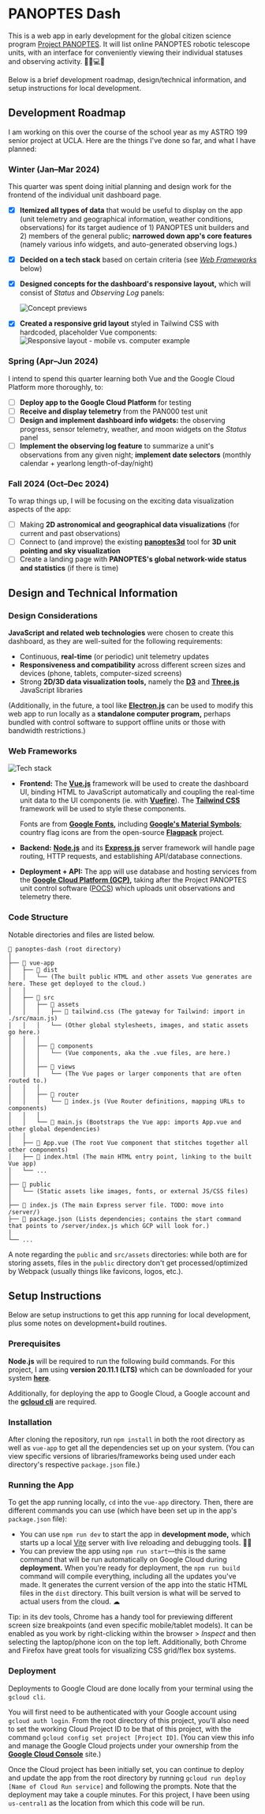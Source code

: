 # PANOPTES Dash

This is a web app in early development for the global citizen science program [Project PANOPTES](https://www.projectpanoptes.org/). It will list online PANOPTES robotic telescope units, with an interface for conveniently viewing their individual statuses and observing activity. 🔭🌐💻📱

Below is a brief development roadmap, design/technical information, and setup instructions for local development.

## Development Roadmap

I am working on this over the course of the school year as my ASTRO 199 senior project at UCLA. Here are the things I've done so far, and what I have planned:

### Winter (Jan–Mar 2024)

This quarter was spent doing initial planning and design work for the frontend of the individual unit dashboard page.

- [x] **Itemized all types of data** that would be useful to display on the app (unit telemetry and geographical information, weather conditions, observations) for its target audience of 1) PANOPTES unit builders and 2) members of the general public; **narrowed down app's core features** (namely various info widgets, and auto-generated observing logs.)

- [x] **Decided on a tech stack** based on certain criteria (see [*Web Frameworks*](#Web-Frameworks) below)

- [x] **Designed concepts for the dashboard's responsive layout,** which will consist of *Status* and *Observing Log* panels:

  ![Concept previews](docs/images/concept_previews.png)

- [x] **Created a responsive grid layout** styled in Tailwind CSS with hardcoded, placeholder Vue components:
  ![Responsive layout - mobile vs. computer example](docs/images/responsive_layout.png)

### Spring (Apr–Jun 2024)

I intend to spend this quarter learning both Vue and the Google Cloud Platform more thoroughly, to:

- [ ] **Deploy app to the Google Cloud Platform** for testing
- [ ] **Receive and display telemetry** from the PAN000 test unit
- [ ] **Design and implement dashboard info widgets:** the observing progress, sensor telemetry, weather, and moon widgets on the *Status* panel
- [ ] **Implement the observing log feature** to summarize a unit's observations from any given night; **implement date selectors** (monthly calendar + yearlong length-of-day/night)

### Fall 2024 (Oct–Dec 2024)

To wrap things up, I will be focusing on the exciting data visualization aspects of the app:

- [ ] Making **2D astronomical and geographical data visualizations** (for current and past observations)
- [ ] Connect to (and improve) the existing [**panoptes3d**](https://github.com/sarumanplaysguitar/panoptes3D) tool for **3D unit pointing and sky visualization**
- [ ] Create a landing page with **PANOPTES's global network-wide status and statistics** (if there is time)

## Design and Technical Information

### Design Considerations

**JavaScript and related web technologies** were chosen to create this dashboard, as they are well-suited for the following requirements:

- Continuous, **real-time** (or periodic) unit telemetry updates
- **Responsiveness and compatibility** across different screen sizes and devices (phone, tablets, computer-sized screens)
- Strong **2D/3D data visualization tools,** namely the **[D3](https://d3js.org/)** and **[Three.js](https://threejs.org/)** JavaScript libraries

(Additionally, in the future, a tool like **[Electron.js](https://www.electronjs.org/)** can be used to modify this web app to run locally as a **standalone computer program,** perhaps bundled with control software to support offline units or those with bandwidth restrictions.)

### Web Frameworks

![Tech stack](docs/images/tech_stack.png)

- **Frontend:** The **[Vue.js](https://vuejs.org/)** framework will be used to create the dashboard UI, binding HTML to JavaScript automatically and coupling the real-time unit data to the UI components (ie. with **[Vuefire](https://vuefire.vuejs.org/)**). The [**Tailwind CSS**](https://tailwindcss.com/) framework will be used to style these components.

  Fonts are from **[Google Fonts](https://fonts.google.com/),** including **[Google's Material Symbols](https://fonts.google.com/icons)**; country flag icons are from the open-source **[Flagpack](https://flagpack.xyz/)** project.

- **Backend:** **[Node.js](https://nodejs.org/en)** and its **[Express.js](https://expressjs.com/)** server framework will handle page routing, HTTP requests, and establishing API/database connections.

- **Deployment + API:** The app will use database and hosting services from the **[Google Cloud Platform (GCP)](https://cloud.google.com/?hl=en),** taking after the Project PANOPTES unit control software ([POCS](https://github.com/panoptes/POCS)) which uploads unit observations and telemetry there.

### Code Structure

Notable directories and files are listed below.

```
📂 panoptes-dash (root directory)
│
├── 📂 vue-app
│   ├── 📂 dist
│   │   └── (The built public HTML and other assets Vue generates are here. These get deployed to the cloud.)
│   │
│   ├── 📂 src
│   │   ├── 📂 assets
│   │   │   ├── 📄 tailwind.css (The gateway for Tailwind: import in ./src/main.js)
│   │   │   └── (Other global stylesheets, images, and static assets go here.)
│   │   │
│   │   ├── 📂 components
│   │   │   └── (Vue components, aka the .vue files, are here.)
│   │   │
│   │   ├── 📂 views
│   │   │   └── (The Vue pages or larger components that are often routed to.)
│   │   │
│   │   ├── 📂 router
│   │   │   └── 📄 index.js (Vue Router definitions, mapping URLs to components)
│   │   │
│   │   └── 📄 main.js (Bootstraps the Vue app: imports App.vue and other global dependencies)
│   │
│   ├── 📄 App.vue (The root Vue component that stitches together all other components)
│   ├── 📄 index.html (The main HTML entry point, linking to the built Vue app)
│   └── ...
│
├── 📂 public
│   └── (Static assets like images, fonts, or external JS/CSS files)
│
├── 📄 index.js (The main Express server file. TODO: move into /server/)
├── 📄 package.json (Lists dependencies; contains the start command that points to /server/index.js which GCP will look for.)
│
└── ...
```

A note regarding the `public` and `src/assets` directories: while both are for storing assets, files in the `public` directory don't get processed/optimized by Webpack (usually things like favicons, logos, etc.).

## Setup Instructions

Below are setup instructions to get this app running for local development, plus some notes on development+build routines.

### Prerequisites

**Node.js** will be required to run the following build commands. For this project, I am using **version 20.11.1 (LTS)** which can be downloaded for your system [**here**](https://nodejs.org/dist/v20.11.1/).

Additionally, for deploying the app to Google Cloud, a Google account and the **[gcloud cli](https://cloud.google.com/sdk/docs/install)** are required.

### Installation

After cloning the repository, run `npm install` in both the root directory as well as `vue-app` to get all the dependencies set up on your system. (You can view specific versions of libraries/frameworks being used under each directory's respective `package.json` file.)

### Running the App

To get the app running locally, `cd` into the `vue-app` directory. Then, there are different commands you can use (which have been set up in the app's `package.json` file):

- You can use `npm run dev` to start the app in **development mode,** which starts up a local [Vite](https://vitejs.dev/) server with live reloading and debugging tools. 👩‍💻
- You can preview the app using `npm run start`—this is the same command that will be run automatically on Google Cloud during **deployment.** When you're ready for deployment, the `npm run build` command will compile everything, including all the updates you've made. It generates the current version of the app into the static HTML files in the `dist` directory. This built version is what will be served to actual users from the cloud. ☁

Tip: in its dev tools, Chrome has a handy tool for previewing different screen size breakpoints (and even specific mobile/tablet models). It can be enabled as you work by right-clicking within the browser > *Inspect* and then selecting the laptop/phone icon on the top left. Additionally, both Chrome and Firefox have great tools for visualizing CSS grid/flex box systems.

### Deployment

Deployments to Google Cloud are done locally from your terminal using the `gcloud cli`. 

You will first need to be authenticated with your Google account using `gcloud auth login`. From the root directory of this project, you'll also need to set the working Cloud Project ID to be that of this project, with the command `gcloud config set project [Project ID]`. (You can view this info and manage the Google Cloud projects under your ownership from the **[Google Cloud Console](https://console.cloud.google.com/)** site.)

Once the Cloud project has been initially set, you can continue to deploy and update the app from the root directory by running `gcloud run deploy [Name of Cloud Run service]` and following the prompts. Note that the deployment may take a couple minutes. For this project, I have been using `us-central1` as the location from which this code will be run.